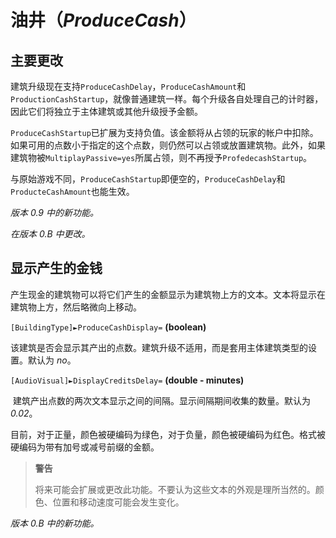 # 油井（*ProduceCash*）

## 主要更改

建筑升级现在支持`ProduceCashDelay`，`ProduceCashAmount`和`ProductionCashStartup`，就像普通建筑一样。每个升级各自处理自己的计时器，因此它们将独立于主体建筑或其他升级授予金额。

`ProduceCashStartup`已扩展为支持负值。该金额将从占领的玩家的帐户中扣除。如果可用的点数小于指定的这个点数，则仍然可以占领或放置建筑物。此外，如果建筑物被`MultiplayPassive=yes`所属占领，则不再授予`ProfedecashStartup`。

与原始游戏不同，`ProduceCashStartup`即便空的，`ProduceCashDelay`和`ProducteCashAmount`也能生效。

*版本 0.9 中的新功能。*

*在版本 0.B 中更改。*



## 显示产生的金钱

产生现金的建筑物可以将它们产生的金额显示为建筑物上方的文本。文本将显示在建筑物上方，然后略微向上移动。

`[BuildingType]►ProduceCashDisplay=` **(boolean)**

​	该建筑是否会显示其产出的点数。建筑升级不适用，而是套用主体建筑类型的设置。默认为 *no*。

`[AudioVisual]►DisplayCreditsDelay=` **(double - minutes)**

​	建筑产出点数的两次文本显示之间的间隔。显示间隔期间收集的数量。默认为 *0.02*。

目前，对于正量，颜色被硬编码为绿色，对于负量，颜色被硬编码为红色。格式被硬编码为带有加号或减号前缀的金额。

> **警告**
>
> 将来可能会扩展或更改此功能。不要认为这些文本的外观是理所当然的。颜色、位置和移动速度可能会发生变化。
>

*版本 0.B 中的新功能。*